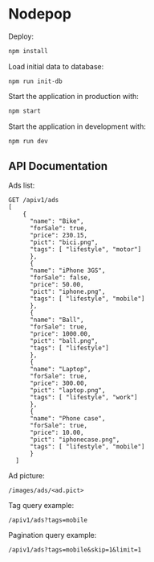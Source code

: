 # Nodepop

Deploy:

```sh
npm install
```

Load initial data to database:

```
npm run init-db
```

Start the application in production with:

```sh
npm start
```

Start the application in development with:

```sh
npm run dev
```

## API Documentation

Ads list:
```
GET /apiv1/ads
[
    {
      "name": "Bike",
      "forSale": true,
      "price": 230.15,
      "pict": "bici.png",
      "tags": [ "lifestyle", "motor"]
      },
      {
      "name": "iPhone 3GS",
      "forSale": false,
      "price": 50.00,
      "pict": "iphone.png",
      "tags": [ "lifestyle", "mobile"]
      },
      {
      "name": "Ball",
      "forSale": true,
      "price": 1000.00,
      "pict": "ball.png",
      "tags": [ "lifestyle"]
      },
      {
      "name": "Laptop",
      "forSale": true,
      "price": 300.00,
      "pict": "laptop.png",
      "tags": [ "lifestyle", "work"]
      },
      {
      "name": "Phone case",
      "forSale": true,
      "price": 10.00,
      "pict": "iphonecase.png",
      "tags": [ "lifestyle", "mobile"]
      }
  ]
```
Ad picture:

```
/images/ads/<ad.pict>
```

Tag query example:

```
/apiv1/ads?tags=mobile
```

Pagination query example:

```
/apiv1/ads?tags=mobile&skip=1&limit=1
```


